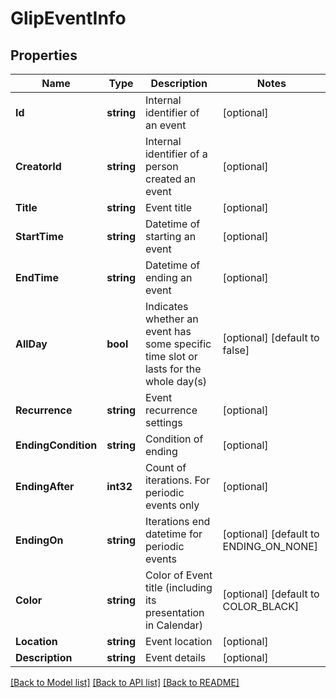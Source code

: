 # GlipEventInfo

## Properties

Name | Type | Description | Notes
------------ | ------------- | ------------- | -------------
**Id** | **string** | Internal identifier of an event | [optional] 
**CreatorId** | **string** | Internal identifier of a person created an event | [optional] 
**Title** | **string** | Event title | [optional] 
**StartTime** | **string** | Datetime of starting an event | [optional] 
**EndTime** | **string** | Datetime of ending an event | [optional] 
**AllDay** | **bool** | Indicates whether an event has some specific time slot or lasts for the whole day(s) | [optional] [default to false]
**Recurrence** | **string** | Event recurrence settings | [optional] 
**EndingCondition** | **string** | Condition of ending | [optional] 
**EndingAfter** | **int32** | Count of iterations. For periodic events only | [optional] 
**EndingOn** | **string** | Iterations end datetime for periodic events | [optional] [default to ENDING_ON_NONE]
**Color** | **string** | Color of Event title (including its presentation in Calendar) | [optional] [default to COLOR_BLACK]
**Location** | **string** | Event location | [optional] 
**Description** | **string** | Event details | [optional] 

[[Back to Model list]](../README.md#documentation-for-models) [[Back to API list]](../README.md#documentation-for-api-endpoints) [[Back to README]](../README.md)


